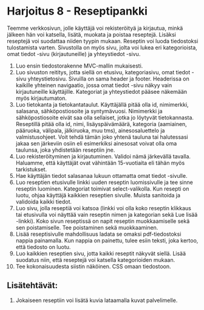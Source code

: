 # Harjoitus 8 - Reseptipankki

Teemme verkkosivun, jolle käyttäjä voi rekisteröityä ja kirjautua, minkä jälkeen hän voi katsella, lisätä, muokata ja poistaa reseptejä. Lisäksi reseptejä voi suodattaa niiden tyypin mukaan. Reseptin voi luoda tiedostoksi tulostamista varten. Sivustolla on myös sivu, jolta voi lukea eri kategorioista, omat tiedot -sivu (kirjautuneille) ja yhteystiedot -sivu.

1. Luo ensin tiedostorakenne MVC-mallin mukaisesti.
2. Luo sivuston reititys, jotta siellä on etusivu, kategoriasivu, omat tiedot -sivu yhteystietosivu. Sivuilla on sama header ja footer. Headerissa on kaikille yhteinen navigaatio, jossa omat tiedot -sivu näkyy vain kirjautuneille käyttäjille. Kategoriat ja yhteystiedot pääsee näkemään myös kirjautumaton.
3. Luo tietokanta ja tietokantataulut. Käyttäjällä pitää olla id, nimimerkki, salasana, sähköpostiosoite ja syntymävuosi. Nimimerkki ja sähköpostiosoite eivät saa olla sellaiset, jotka jo löytyvät tietokannasta. Reseptillä pitää olla id, nimi, lisäyspäivämäärä, kategoria (aamiainen, pääruoka, välipala, jälkiruoka, muu tms), ainesosaluettelo ja valmistusohjeet. Voit tehdä tämän joko yhtenä tauluna tai halutessasi jakaa sen järkeviin osiin eli esimerkiksi ainesosat voivat olla oma taulunsa, joka yhdistetään reseptiin jne.
4. Luo rekisteröityminen ja kirjautuminen. Validoi nämä järkevällä tavalla. Haluamme, että käyttäjät ovat vähintään 15-vuotiaita eli tähän myös tarkistukset.
5. Hae käyttäjän tiedot salasanaa lukuun ottamatta omat tiedot -sivulle.
6. Luo reseptien etusivulle linkki uuden reseptin luomissivulle ja tee sinne reseptin luominen. Kategoriat toimivat select-valikolla. Kun resepti on luotu, ohjaa käyttäjä kaikkien reseptien sivulle. Muista sanitoida ja validoida kaikki tiedot.
7. Luo sivu, jolla reseptiä voi katsoa (linkki voi olla koko reseptin klikkaus tai etusivulla voi näyttää vain reseptin nimen ja kategorian sekä Lue lisää -linkki). Koko sivun reseptissä on napit reseptin muokkaamiselle sekä sen poistamiselle. Tee poistaminen sekä muokkaaminen.
8. Lisää reseptisivulle mahdollisuus ladata se omaksi pdf-tiedostoksi nappia painamalla. Kun nappia on painettu, tulee esiin teksti, joka kertoo, että tiedosto on luotu.
9. Luo kaikkien reseptien sivu, jotta kaikki reseptit näkyvät siellä. Lisää suodatus niin, että reseptejä voi katsella kategorioiden mukaan.
10. Tee kokonaisuudesta siistin näköinen. CSS omaan tiedostoon.

## Lisätehtävät:

1. Jokaiseen reseptiin voi lisätä kuvia lataamalla kuvat palvelimelle.